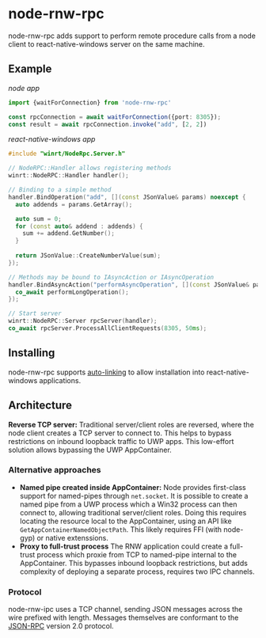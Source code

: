 # node-rnw-rpc

node-rnw-rpc adds support to perform remote procedure calls from a node client to react-native-windows server on the same machine.

## Example

_node app_
```ts
import {waitForConnection} from 'node-rnw-rpc'

const rpcConnection = await waitForConnection({port: 8305});
const result = await rpcConnection.invoke("add", [2, 2])
```

_react-native-windows app_
```c++
#include "winrt/NodeRpc.Server.h"

// NodeRPC::Handler allows registering methods
winrt::NodeRPC::Handler handler();

// Binding to a simple method
handler.BindOperation("add", [](const JSonValue& params) noexcept {
  auto addends = params.GetArray();

  auto sum = 0;
  for (const auto& addend : addends) {
    sum += addend.GetNumber();
  }
  
  return JSonValue::CreateNumberValue(sum);
});

// Methods may be bound to IAsyncAction or IAsyncOperation
handler.BindAsyncAction("performAsyncOperation", [](const JSonValue& params) noexcept -> IAsyncAction {
  co_await performLongOperation();
});

// Start server
winrt::NodeRPC::Server rpcServer(handler);
co_await rpcServer.ProcessAllClientRequests(8305, 50ms);
```

## Installing
node-rnw-rpc supports [auto-linking](https://microsoft.github.io/react-native-windows/docs/native-modules-autolinking) to allow installation into react-native-windows applications.


## Architecture
**Reverse TCP server:** Traditional server/client roles are reversed, where the node client creates a TCP server to connect to. This helps to bypass restrictions on inbound loopback traffic to UWP apps. This low-effort solution allows bypassing the UWP AppContainer.

### Alternative approaches
- **Named pipe created inside AppContainer:** Node provides first-class support for named-pipes through `net.socket`. It is possible to create a named pipe from a UWP process which a Win32 process can then connect to, allowing traditional server/client roles. Doing this requires locating the resource local to the AppContainer, using an API like `GetAppContainerNamedObjectPath`. This likely requires FFI (with node-gyp) or native extenssions.
- **Proxy to full-trust process** The RNW application could create a full-trust process which proxie from TCP to named-pipe internal to the AppContainer. This bypasses inbound loopback restrictions, but adds complexity of deploying a separate process, requires two IPC channels.

### Protocol
node-rnw-ipc uses a TCP channel, sending JSON messages across the wire prefixed with length. Messages themselves are conformant to the [JSON-RPC](https://en.wikipedia.org/wiki/JSON-RPC) version 2.0 protocol.
